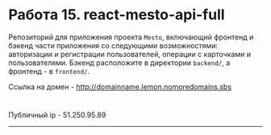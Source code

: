 ﻿# Работа 15. react-mesto-api-full
Репозиторий для приложения проекта `Mesto`, включающий фронтенд и бэкенд части приложения со следующими возможностями: авторизации и регистрации пользователей, операции с карточками и пользователями. Бэкенд расположите в директории `backend/`, а фронтенд - в `frontend/`. 
  
Ссылка на домен - http://domainname.lemon.nomoredomains.sbs 
#
Публичный ip - 51.250.95.89

____________________________________________________________________
